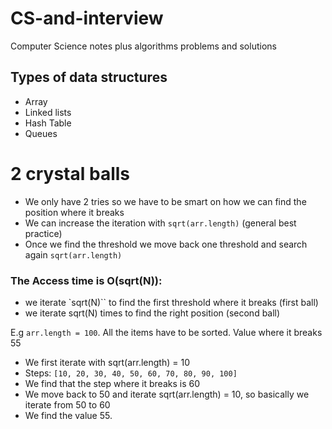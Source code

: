 # CS-and-interview

Computer Science notes plus algorithms problems and solutions

## Types of data structures

- Array
- Linked lists
- Hash Table
- Queues


# 2 crystal balls
- We only have 2 tries so we have to be smart on how we can find the position where it breaks
- We can increase the iteration with `sqrt(arr.length)` (general best practice)
- Once we find the threshold we move back one threshold and search again `sqrt(arr.length)`

### The Access time is O(sqrt(N)):
- we iterate `sqrt(N)`` to find the first threshold where it breaks (first ball)
- we iterate sqrt(N) times to find the right position (second ball)

E.g `arr.length = 100`. All the items have to be sorted. Value where it breaks 55
- We first iterate with sqrt(arr.length) = 10
- Steps: `[10, 20, 30, 40, 50, 60, 70, 80, 90, 100]`
- We find that the step where it breaks is 60
- We move back to 50 and iterate sqrt(arr.length) = 10, so basically we iterate from 50 to 60
- We find the value 55.


